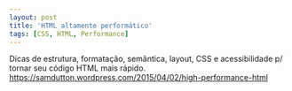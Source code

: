 ```yaml
---
layout: post
title: 'HTML altamente performático'
tags: [CSS, HTML, Performance]
---
```


Dicas de estrutura, formatação, semântica, layout, CSS e acessibilidade p/ tornar seu código HTML mais rápido.<br>
<https://samdutton.wordpress.com/2015/04/02/high-performance-html>

